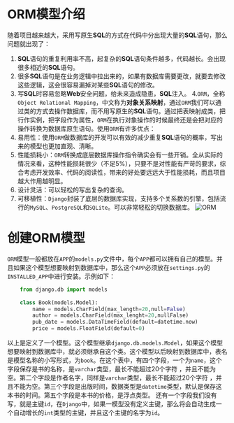 # ORM模型介绍

随着项目越来越大，采用写原生**SQL**的方式在代码中分出现大量的**SQL**语句，那么问题就出现了：
1. **SQL**语句的重复利用率不高，起复杂的**SQL**语句条件越多，代码越长。会出现很多相近的**SQL**语句。
2. 很多**SQL**语句是在业务逻辑中拉出来的，如果有数据库需要更改，就要去修改这些逻辑，这会很容易漏掉对某些**SQL**语句的修改。
3. 写**SQL**时容易忽略**Web**安全问题，给未来造成隐患，**SQL**注入。
4.`ORM`，全称`Object Relational Mapping`，中文称为**对象关系映射**，通过`ORM`我们可以通过类的方式去操作数据库，而不用写原生的**SQL**语句。通过把表映射成类，把行作实例，把字段作为属性，`ORM`在执行对象操作的时候最终还是会把对应的操作转换为数据库原生语句。使用`ORM`有许多优点：
1. 易用性：使用`ORM`做数据库的开发可以有效的减少重复**SQL**语句的概率，写出来的模型也更加直观、清晰。
2. 性能损耗小：`ORM`转换成底层数据库操作指令确实会有一些开销。全从实际的情况来看，这种性能损耗很少（不足5%），只要不是对性能有严苛的要求，综合考虑开发效率、代码的阅读性，带来的好处要远远大于性能损耗，而且项目越大作用越明显。
3. 设计灵活：可以轻松的写出复杂的查询。
4. 可移植性：`Django`封装了底层的数据库实现，支持多个关系数的引擎，包括流行的`MySQL`、`PostgreSQL`和`SQLite`。可以非常轻松的切换数据库。
![ORM](http://ww1.sinaimg.cn/large/006k72Wegy1fpq8p75pnaj30go0akt9b.jpg)


# 创建ORM模型

`ORM`模型一般都放在`APP`的`models.py`文件中，每个`APP`都可以拥有自己的模型。并且如果这个模型想要映射到数据库中，那么这个`APP`必须放在`settings.py`的`INSTALLED_APP`中进行安装。示例如下：
```python
    from django.db import models
    
    class Book(models.Model):
        name = models.CharField(max_length=20,null=False)
        author = models.CharField(max_lenght=20,nullFalse)
        pub_date = models.DataTimeField(default=datetime.now)
        price = models.FloatField(default=0)
```
以上是定义了一个模型。这个模型继承`django.db.models.Model`，如果这个模型想要映射到数据库中，就必须继承自这个类。这个模型以后映射到数据库中，表名是模型名称的小写形式，为`book`。在这个表中，有四个字段，一个为`name`，这个字段保存是书的名称，是`varchar`类型，最长不能超过20个字符 ，并且不能为空。第二个字段是作者名字，同样是`varchar`类型，最长不能超过20个字符 ，并且不能为空。第三个字段是出版时间，数据类型是`datetime`类型，默认是保存这本书的时间。第五个字段是本书的价格，是浮点类型。
还有一个字段我们没有写，就是主键`id`，在`Django`中，如果一模型没有定义主键，那么将会自动生成一个自动增长的`int`类型的主键，并且这个主键的名字为`id`。